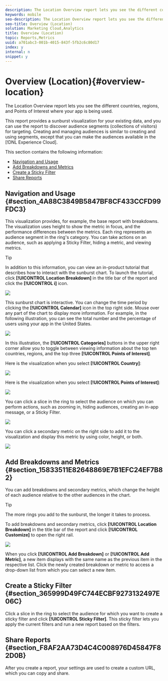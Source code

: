 ```yaml
---
description: The Location Overview report lets you see the different countries, regions, and Points of Interest where your app is being used.
keywords: mobile
seo-description: The Location Overview report lets you see the different countries, regions, and Points of Interest where your app is being used.
seo-title: Overview (Location)
solution: Marketing Cloud,Analytics
title: Overview (Location)
topic: Reports,Metrics
uuid: a701abc3-001b-4015-843f-5fb2c6c80d17
index: y
internal: n
snippet: y
---
```


# Overview (Location){#overview-location}

The Location Overview report lets you see the different countries, regions, and Points of Interest where your app is being used.

This report provides a sunburst visualization for your existing data, and you can use the report to discover audience segments (collections of visitors) for targeting. Creating and managing audiences is similar to creating and using segments, except that you can make the audiences available in the [!DNL Experience Cloud].

This section contains the following information:

* [Navigation and Usage](../location/c-location-overview.md#section_4A88C3849B5847BF8CF433CCFD99FDC3) 
* [Add Breakdowns and Metrics](../location/c-location-overview.md#section_15833511E82648869E7B1EFC24EF7B82) 
* [Create a Sticky Filter](../location/c-location-overview.md#section_365999D49FC744ECBF9273132497E06C) 
* [Share Reports](../location/c-location-overview.md#section_F8AF2AA73D4C4C008976D45847F82D0B)

## Navigation and Usage {#section_4A88C3849B5847BF8CF433CCFD99FDC3}

This visualization provides, for example, the base report with breakdowns. The visualization uses height to show the metric in focus, and the performance differences between the metrics. Each ring represents an audience segment in the ring's category. You can take actions on an audience, such as applying a Sticky Filter, hiding a metric, and viewing metrics.

>[!TIP]
>
>In addition to this information, you can view an in-product tutorial that describes how to interact with the sunburst chart. To launch the tutorial, click **[!UICONTROL Location Breakdown]** in the title bar of the report and click the **[!UICONTROL i]** icon.

![](assets/location.png)

This sunburst chart is interactive. You can change the time period by clicking the **[!UICONTROL Calendar]** icon in the top right side. Mouse over any part of the chart to display more information. For example, in the following illustration, you can see the total number and the percentage of users using your app in the United States.

![](assets/location_mouse.png)

In this illustration, the **[!UICONTROL Categories]** buttons in the upper right corner allow you to toggle between viewing information about the top ten countries, regions, and the top three **[!UICONTROL Points of Interest]**.

Here is the visualization when you select **[!UICONTROL Country]**:

![](assets/location_countries.png)

Here is the visualization when you select **[!UICONTROL Points of Interest]**:

![](assets/location_poi.png)

You can click a slice in the ring to select the audience on which you can perform actions, such as zooming in, hiding audiences, creating an in-app message, or a Sticky Filter.

![](assets/location_aud.png)

You can click a secondary metric on the right side to add it to the visualization and display this metric by using color, height, or both.

![](assets/location_secondary.png)

## Add Breakdowns and Metrics {#section_15833511E82648869E7B1EFC24EF7B82}

You can add breakdowns and secondary metrics, which change the height of each audience relative to the other audiences in the chart.

>[!TIP]
>
>The more rings you add to the sunburst, the longer it takes to process.

To add breakdowns and secondary metrics, click **[!UICONTROL Location Breakdown]** in the title bar of the report and click **[!UICONTROL Customize]** to open the right rail.

![](assets/location_rail.png)

When you click **[!UICONTROL Add Breakdown]** or **[!UICONTROL Add Metric]**, a new item displays with the same name as the previous item in the respective list. Click the newly created breakdown or metric to access a drop-down list from which you can select a new item.

## Create a Sticky Filter {#section_365999D49FC744ECBF9273132497E06C}

Click a slice in the ring to select the audience for which you want to create a sticky filter and click **[!UICONTROL Sticky Filter]**. This sticky filter lets you apply the current filters and run a new report based on the filters.

## Share Reports {#section_F8AF2AA73D4C4C008976D45847F82D0B}

After you create a report, your settings are used to create a custom URL, which you can copy and share. 
